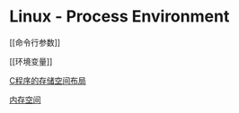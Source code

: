 # Linux - Process Environment

[[命令行参数]]

[[环境变量]]

[C程序的存储空间布局](linux-process-c程序的存储空间布局.md)

[内存空间](linux-process-memory-api.md)
